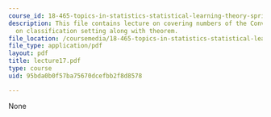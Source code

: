 ```yaml
---
course_id: 18-465-topics-in-statistics-statistical-learning-theory-spring-2007
description: This file contains lecture on covering numbers of the Convex Hull based
  on classification setting along with theorem.
file_location: /coursemedia/18-465-topics-in-statistics-statistical-learning-theory-spring-2007/95bda0b0f57ba75670dcefbb2f8d8578_lecture17.pdf
file_type: application/pdf
layout: pdf
title: lecture17.pdf
type: course
uid: 95bda0b0f57ba75670dcefbb2f8d8578

---
```

None